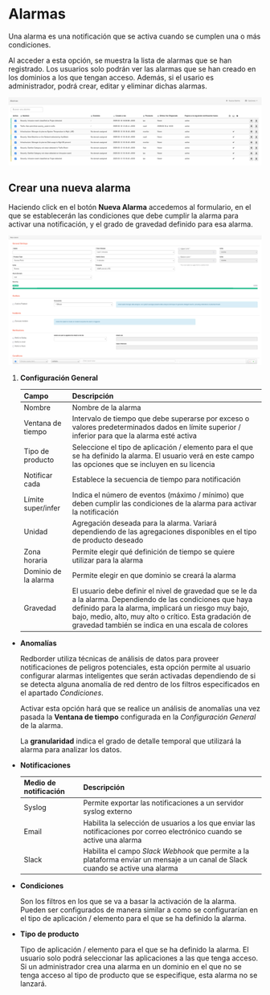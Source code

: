 # Alarmas

Una alarma es una notificación que se activa cuando se cumplen una o más condiciones.

Al acceder a esta opción, se muestra la lista de alarmas que se han registrado. Los usuarios solo podrán ver las alarmas que se han creado en los dominios a los que tengan acceso. Además, si el usario es administrador, podrá crear, editar y eliminar dichas alarmas.

![Lista de alarmas activas](images/ch07_img002.es.png)

## Crear una nueva alarma

Haciendo click en el botón **Nueva Alarma** accedemos al formulario, en el que se establecerán las condiciones que debe cumplir la alarma para activar una notificación, y el grado de gravedad definido para esa alarma.

![Crear una alarma nueva](images/ch07_img003.png)

1. **Configuración General**

    | Campo              | Descripción                            |
    | ------------------ | -------------------------------------- |
    | Nombre             | Nombre de la alarma |
    | Ventana de tiempo  | Intervalo de tiempo que debe superarse por exceso o valores predeterminados dados en límite superior / inferior para que la alarma esté activa |
    | Tipo de producto   | Seleccione el tipo de aplicación / elemento para el que se ha definido la alarma. El usuario verá en este campo las opciones que se incluyen en su licencia |
    | Notificar cada     | Establece la secuencia de tiempo para notificación |
    | Límite super/infer | Indica el número de eventos (máximo / mínimo) que deben cumplir las condiciones de la alarma para activar la notificación |
    | Unidad             | Agregación deseada para la alarma. Variará dependiendo de las agregaciones disponibles en el tipo de producto deseado |
    | Zona horaria       | Permite elegir qué definición de tiempo se quiere utilizar para la alarma |
    | Dominio de la alarma               | Permite elegir en que dominio se creará la alarma
    | Gravedad           | El usuario debe definir el nivel de gravedad que se le da a la alarma. Dependiendo de las condiciones que haya definido para la alarma, implicará un riesgo muy bajo, bajo, medio, alto, muy alto o crítico. Esta gradación de gravedad también se indica en una escala de colores |

- **Anomalías**

    Redborder utiliza técnicas de análisis de datos para proveer notificaciones de peligros potenciales, esta opción permite al usuario configurar alarmas inteligentes que serán activadas dependiendo de si se detecta alguna anomalía de red dentro de los filtros especificados en el apartado *Condiciones*.

    Activar esta opción hará que se realice un análisis de anomalías una vez pasada la **Ventana de tiempo** configurada en la *Configuración General* de la alarma.

    La **granularidad** indica el grado de detalle temporal que utilizará la alarma para analizar los datos.

- **Notificaciones**

    | Medio de notificación         | Descripción                            |
    | ------------------ | -------------------------------------- |
    | Syslog             | Permite exportar las notificaciones a un servidor syslog externo |
    | Email              | Habilita la selección de usuarios a los que enviar las notificaciones por  correo electrónico cuando se active una alarma |
    | Slack              | Habilita el campo *Slack Webhook* que permite a la plataforma enviar un mensaje a un canal de Slack cuando se active una alarma |

- **Condiciones**

    Son los filtros en los que se va a basar la activación de la alarma. Pueden ser configurados de manera similar a como se configurarían en el tipo de aplicación / elemento para el que se ha definido la alarma.

- **Tipo de producto**

    Tipo de aplicación / elemento para el que se ha definido la alarma. El usuario solo podrá seleccionar las aplicaciones a las que tenga acceso. Si un administrador crea una alarma en un dominio en el que no se tenga acceso al tipo de producto que se especifique, esta alarma no se lanzará.